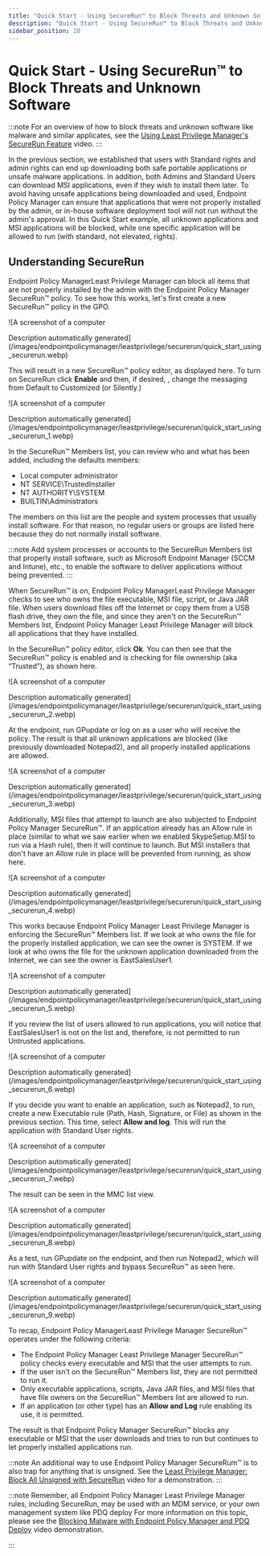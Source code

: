 ```yaml
---
title: "Quick Start - Using SecureRun™ to Block Threats and Unknown Software"
description: "Quick Start - Using SecureRun™ to Block Threats and Unknown Software"
sidebar_position: 20
---
```


# Quick Start - Using SecureRun™ to Block Threats and Unknown Software

:::note
For an overview of how to block threats and unknown software like malware and similar
applicates, see the
[Using Least Privilege Manager's SecureRun Feature](/docs/endpointpolicymanager/components/endpointprivilegemanager/videolearningcenter/basicsandgettingstarted/feature.md)
video.
:::


In the previous section, we established that users with Standard rights and admin rights can end up
downloading both safe portable applications or unsafe malware applications. In addition, both Admins
and Standard Users can download MSI applications, even if they wish to install them later. To avoid
having unsafe applications being downloaded and used, Endpoint Policy Manager can ensure that
applications that were not properly installed by the admin, or in-house software deployment tool
will not run without the admin's approval. In this Quick Start example, all unknown applications and
MSI applications will be blocked, while one specific application will be allowed to run (with
standard, not elevated, rights).

## Understanding SecureRun

Endpoint Policy ManagerLeast Privilege Manager can block all items that are not properly installed
by the admin with the Endpoint Policy Manager SecureRun™ policy. To see how this works, let's first
create a new SecureRun™ policy in the GPO.

![A screenshot of a computer

Description automatically
generated](/images/endpointpolicymanager/leastprivilege/securerun/quick_start_using_securerun.webp)

This will result in a new SecureRun™ policy editor, as displayed here. To turn on SecureRun click
**Enable** and then, if desired, , change the messaging from Default to Customized (or Silently.)

![A screenshot of a computer

Description automatically
generated](/images/endpointpolicymanager/leastprivilege/securerun/quick_start_using_securerun_1.webp)

In the SecureRun™ Members list, you can review who and what has been added, including the defaults
members:

- Local computer administrator
- NT SERVICE\TrustedInstaller
- NT AUTHORITY\SYSTEM
- BUILTIN\Administrators

The members on this list are the people and system processes that usually install software. For that
reason, no regular users or groups are listed here because they do not normally install software.

:::note
Add system processes or accounts to the SecureRun Members list that properly install
software, such as Microsoft Endpoint Manager (SCCM and Intune), etc., to enable the software to
deliver applications without being prevented.
:::


When SecureRun™ is on, Endpoint Policy ManagerLeast Privilege Manager checks to see who owns the
file executable, MSI file, script, or Java JAR file. When users download files off the Internet or
copy them from a USB flash drive, they own the file, and since they aren't on the SecureRun™
Members list, Endpoint Policy Manager Least Privilege Manager will block all applications that they
have installed.

In the SecureRun™ policy editor, click **Ok**. You can then see that the SecureRun™ policy is
enabled and is checking for file ownership (aka “Trusted”), as shown here.

![A screenshot of a computer

Description automatically
generated](/images/endpointpolicymanager/leastprivilege/securerun/quick_start_using_securerun_2.webp)

At the endpoint, run GPupdate or log on as a user who will receive the policy. The result is that
all unknown applications are blocked (like previously downloaded Notepad2), and all properly
installed applications are allowed.

![A screenshot of a computer

Description automatically
generated](/images/endpointpolicymanager/leastprivilege/securerun/quick_start_using_securerun_3.webp)

Additionally, MSI files that attempt to launch are also subjected to Endpoint Policy Manager
SecureRun™. If an application already has an Allow rule in place (similar to what we saw earlier
when we enabled SkypeSetup.MSI to run via a Hash rule), then it will continue to launch. But MSI
installers that don't have an Allow rule in place will be prevented from running, as show here.

![A screenshot of a computer

Description automatically
generated](/images/endpointpolicymanager/leastprivilege/securerun/quick_start_using_securerun_4.webp)

This works because Endpoint Policy Manager Least Privilege Manager is enforcing the SecureRun™
Members list. If we look at who owns the file for the properly installed application, we can see the
owner is SYSTEM. If we look at who owns the file for the unknown application downloaded from the
Internet, we can see the owner is EastSalesUser1.

![A screenshot of a computer

Description automatically
generated](/images/endpointpolicymanager/leastprivilege/securerun/quick_start_using_securerun_5.webp)

If you review the list of users allowed to run applications, you will notice that EastSalesUser1 is
not on the list and, therefore, is not permitted to run Untrusted applications.

![A screenshot of a computer

Description automatically
generated](/images/endpointpolicymanager/leastprivilege/securerun/quick_start_using_securerun_6.webp)

If you decide you want to enable an application, such as Notepad2, to run, create a new Executable
rule (Path, Hash, Signature, or File) as shown in the previous section. This time, select **Allow
and log**. This will run the application with Standard User rights.

![A screenshot of a computer

Description automatically
generated](/images/endpointpolicymanager/leastprivilege/securerun/quick_start_using_securerun_7.webp)

The result can be seen in the MMC list view.

![A screenshot of a computer

Description automatically
generated](/images/endpointpolicymanager/leastprivilege/securerun/quick_start_using_securerun_8.webp)

As a test, run GPupdate on the endpoint, and then run Notepad2, which will run with Standard User
rights and bypass SecureRun™ as seen here.

![A screenshot of a computer

Description automatically
generated](/images/endpointpolicymanager/leastprivilege/securerun/quick_start_using_securerun_9.webp)

To recap, Endpoint Policy ManagerLeast Privilege Manager SecureRun™ operates under the following
criteria:

- The Endpoint Policy Manager Least Privilege Manager SecureRun™ policy checks every executable and
  MSI that the user attempts to run.
- If the user isn’t on the SecureRun™ Members list, they are not permitted to run it.
- Only executable applications, scripts, Java JAR files, and MSI files that have file owners on the
  SecureRun™ Members list are allowed to run.
- If an application (or other type) has an **Allow and Log** rule enabling its use, it is permitted.

The result is that Endpoint Policy Manager SecureRun™ blocks any executable or MSI that the user
downloads and tries to run but continues to let properly installed applications run.

:::note
An additional way to use Endpoint Policy Manager SecureRum™ is to also trap for anything
that is unsigned. See the
[Least Privilege Manager: Block All Unsigned with SecureRun](/docs/endpointpolicymanager/components/endpointprivilegemanager/videolearningcenter/howtoandtechsupport/preventunsigned.md)
video for a demonstration.
:::


:::note
Remember, all Endpoint Policy Manager Least Privilege Manager rules, including SecureRun,
may be used with an MDM service, or your own management system like PDQ deploy For more information
on this topic, please see the
[Blocking Malware with Endpoint Policy Manager and PDQ Deploy](/docs/endpointpolicymanager/components/endpointprivilegemanager/videolearningcenter/methods/pdqdeployblockmalware.md)
video demonstration.

:::
